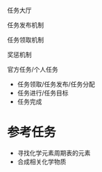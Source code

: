  任务大厅

任务发布机制

任务领取机制

奖惩机制

官方任务/个人任务


*  任务领取/任务发布/任务分配
*  任务进行/任务目标
*  任务完成



# 参考任务

*  寻找化学元素周期表的元素
*  合成相关化学物质
